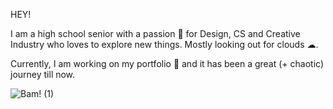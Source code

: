 HEY!

I am a high school senior with a passion 🫠 for
Design, CS and Creative Industry who
loves to explore new things.
Mostly looking out for clouds ☁.


Currently, I am working on my portfolio 🥳 and
it has been a great (+ chaotic) journey till now.

![Bam! (1)](https://github.com/mesaumya/mesaumya/assets/71837373/99d97806-32d6-4b5f-86db-52a8560e5f47)

